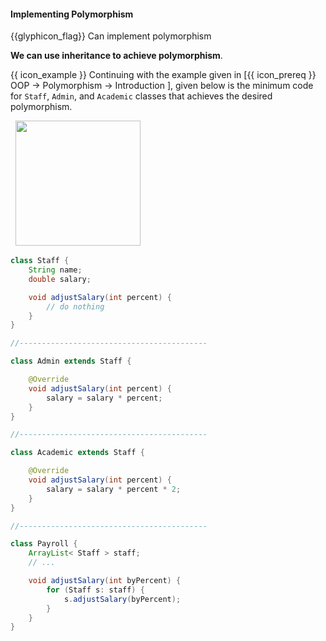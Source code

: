 <div id="title">

#### Implementing Polymorphism

</div>

<span id="prereqs"><panel src="../../oopDesign/polymorphism/what/unit-inElsewhere-asFlat.md" boilerplate header="%%{{ icon_prereq }} OOP → Polymorphism → Introduction%%" />
<panel src="../../oopDesign/inheritance/what/unit-inElsewhere-asFlat.md" boilerplate header="%%{{ icon_prereq }} OOP → Inheritance → What%%" />
<panel src="../overriding/unit-inElsewhere-asFlat.md" boilerplate header="%%{{ icon_prereq }} Implementation → OOP → Overriding%%" /></span>

<span id="outcomes">{{glyphicon_flag}} Can implement polymorphism</span>

<div id="body">

**We can use inheritance to achieve polymorphism**.

<tip-box>

{{ icon_example }} Continuing with the example given in [<trigger trigger="click" for="modal:oopImpl-polymorphism">{{ icon_prereq }} OOP → Polymorphism → Introduction </trigger>], given below is the minimum code for `Staff`, `Admin`, and `Academic` classes that achieves the desired polymorphism.

<modal title="" id="modal:oopImpl-polymorphism">
  <include src="../../oopDesign/polymorphism/what/unit-inElsewhere-asFlat.md" boilerplate/>
</modal>

<img src="{{baseUrl}}/oopImplementation/polymorphism/images/polymorphicPayroll.png" height="200" />
<p/>

```java
class Staff {
    String name;
    double salary;

    void adjustSalary(int percent) {
        // do nothing
    }
}

//------------------------------------------

class Admin extends Staff {

    @Override
    void adjustSalary(int percent) {
        salary = salary * percent;
    }
}

//------------------------------------------

class Academic extends Staff {

    @Override
    void adjustSalary(int percent) {
        salary = salary * percent * 2;
    }
}

//------------------------------------------

class Payroll {
    ArrayList< Staff > staff;
    // ...

    void adjustSalary(int byPercent) {
        for (Staff s: staff) {
            s.adjustSalary(byPercent);
        }
    }
}
```

</tip-box>

</div>

<div id="extras">
  <include src="resources.md" />
</div>